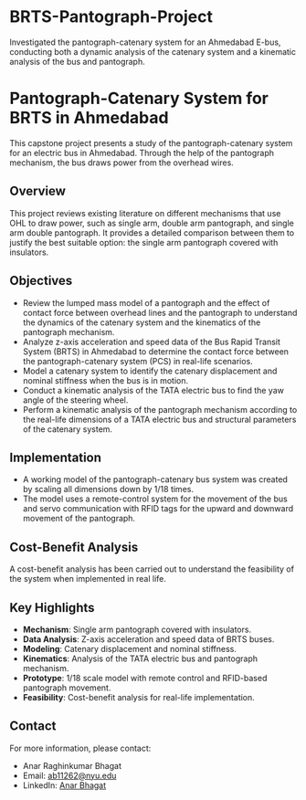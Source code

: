 # BRTS-Pantograph-Project
Investigated the pantograph-catenary system for an Ahmedabad E-bus, conducting both a dynamic analysis of the catenary system and a kinematic analysis of the bus and pantograph.   

# Pantograph-Catenary System for BRTS in Ahmedabad

This capstone project presents a study of the pantograph-catenary system for an electric bus in Ahmedabad. Through the help of the pantograph mechanism, the bus draws power from the overhead wires.

## Overview

This project reviews existing literature on different mechanisms that use OHL to draw power, such as single arm, double arm pantograph, and single arm double pantograph. It provides a detailed comparison between them to justify the best suitable option: the single arm pantograph covered with insulators.

## Objectives

- Review the lumped mass model of a pantograph and the effect of contact force between overhead lines and the pantograph to understand the dynamics of the catenary system and the kinematics of the pantograph mechanism.
- Analyze z-axis acceleration and speed data of the Bus Rapid Transit System (BRTS) in Ahmedabad to determine the contact force between the pantograph-catenary system (PCS) in real-life scenarios.
- Model a catenary system to identify the catenary displacement and nominal stiffness when the bus is in motion.
- Conduct a kinematic analysis of the TATA electric bus to find the yaw angle of the steering wheel.
- Perform a kinematic analysis of the pantograph mechanism according to the real-life dimensions of a TATA electric bus and structural parameters of the catenary system.

## Implementation

- A working model of the pantograph-catenary bus system was created by scaling all dimensions down by 1/18 times.
- The model uses a remote-control system for the movement of the bus and servo communication with RFID tags for the upward and downward movement of the pantograph.

## Cost-Benefit Analysis

A cost-benefit analysis has been carried out to understand the feasibility of the system when implemented in real life.

## Key Highlights

- **Mechanism**: Single arm pantograph covered with insulators.
- **Data Analysis**: Z-axis acceleration and speed data of BRTS buses.
- **Modeling**: Catenary displacement and nominal stiffness.
- **Kinematics**: Analysis of the TATA electric bus and pantograph mechanism.
- **Prototype**: 1/18 scale model with remote control and RFID-based pantograph movement.
- **Feasibility**: Cost-benefit analysis for real-life implementation.

## Contact

For more information, please contact:
- Anar Raghinkumar Bhagat
- Email: [ab11262@nyu.edu](mailto:ab11262@nyu.edu)
- LinkedIn: [Anar Bhagat](https://www.linkedin.com/in/anarbhagat)
